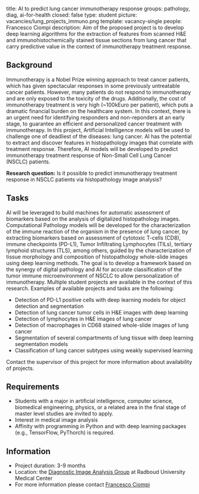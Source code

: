 title: AI to predict lung cancer immunotherapy response
groups: pathology, diag, ai-for-health 
closed: false
type: student
picture: vacancies/lung_projects_immuno.png
template: vacancy-single
people: Francesco Ciompi
description: Aim of the proposed project is to develop deep learning algorithms for the extraction of features from scanned H&E and immunohistochemically stained tissue sections from lung cancer that carry predictive value in the context of immunotherapy treatment response.


## Background

Immunotherapy is a Nobel Prize winning approach to treat cancer patients, which has given spectacular responses in some previously untreatable cancer patients. However, many patients do not respond to immunotherapy and are only exposed to the toxicity of the drugs. Additionally, the cost of immunotherapy treatment is very high (~100kEuro per patient), which puts a dramatic financial burden on the healthcare system.
In this context, there is an urgent need for identifying responders and non-reponders at an early stage, to guarantee an efficient and personalized cancer treatment with immunotherapy.
In this project, Artificial Intelligence models will be used to challenge one of deadliest of the diseases: lung cancer.
AI has the potential to extract and discover features in histopathology images that correlate with treatment response.
Therefore, AI models will be developed to predict immunotherapy treatment response of Non-Small Cell Lung Cancer (NSCLC) patients.

**Research question:**
Is it possible to predict immunotherapy treatment response in NSCLC patients via histopathology image analysis?

## Tasks

AI will be leveraged to build machines for automatic assessment of biomarkers based on the analysis of digitalized histopathology images. Computational Pathology models will be developed for the characterization of the immune reaction of the organism in the presence of lung cancer, by extracting biomarkers based on assessment of cytotoxic T-cells (CD8), immune checkpoints (PD-L1), Tumor Infiltrating Lymphocytes (TILs), tertiary lymphoid structures (TLS), among others, guided by the characterization of tissue morphology and composition of histopathology whole-slide images using deep learning methods. 
The goal is to develop a framework based on the synergy of digital pathology and AI for accurate classification of the tumor immune microenvironment of NSCLC to allow personalization of immunotherapy.
Multiple student projects are available in the context of this research. Examples of available projects and tasks are the following:

* Detection of PD-L1 positive cells with deep learning models for object detection and segmentation
* Detection of lung cancer tumor cells in H&E images with deep learning
* Detection of lymphocytes in H&E images of lung cancer
* Detection of macrophages in CD68 stained whole-slide images of lung cancer
* Segmentation of several compartments of lung tissue with deep learning segmentation models
* Classification of lung cancer subtypes using weakly supervised learning

Contact the supervisor of this project for more information about availability of projects.

## Requirements

- Students with a major in artificial intelligence, computer science, biomedical engineering, physics, or a related area in the final stage of master level studies are invited to apply.
- Interest in medical image analysis
- Affinity with programming in Python and with deep learning packages (e.g., TensorFlow, PyThorch) is required.

## Information

- Project duration: 3-9 months
- Location: the [Diagnostic Image Analysis Group](http://www.diagnijmegen.nl) at Radboud University Medical Center
- For more information please contact [Francesco Ciompi](https://www.computationalpathologygroup.eu/members/francesco-ciompi/)
